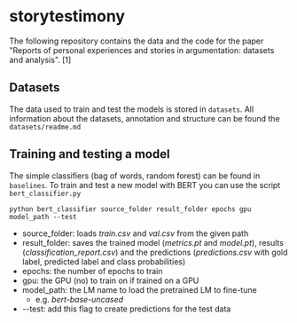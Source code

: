 # storytestimony

The following repository contains the data and the code for the paper "Reports of personal experiences and stories in argumentation:
datasets and analysis". [1]

## Datasets

The data used to train and test the models is stored in `datasets`. All information about the datasets, annotation and structure can be found the `datasets/readme.md`

## Training and testing a model

The simple classifiers (bag of words, random forest) can be found in `baselines`.
To train and test a new model with BERT you can use the script `bert_classifier.py`

```
python bert_classifier source_folder result_folder epochs gpu model_path --test
```
- source_folder: loads *train.csv* and *val.csv* from the given path
- result_folder: saves the trained model (*metrics.pt* and *model.pt*), results (*classification_report.csv*) and the predictions (*predictions.csv* with gold label, predicted label and class probabilities)
- epochs: the number of epochs to train
- gpu: the GPU (no) to train on if trained on a GPU
- model_path: the LM name to load the pretrained LM to fine-tune
  - e.g. *bert-base-uncased*
- --test: add this flag to create predictions for the test data